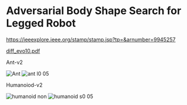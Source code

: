 # Adversarial Body Shape Search for Legged Robot

https://ieeexplore.ieee.org/stamp/stamp.jsp?tp=&arnumber=9945257

[diff_evo10.pdf](https://github.com/TakaakiAzakami/Adversarial-Body-Shape/files/10578602/diff_evo10.pdf)


Ant-v2

![Ant](https://user-images.githubusercontent.com/109128805/216598246-e05b8ebc-8d74-40e8-b665-191bab303332.gif)
![ant l0 05](https://user-images.githubusercontent.com/109128805/216598262-fe851c87-0701-4910-ac44-d212a656cf17.gif)


Humanoiod-v2

![humanoid non](https://user-images.githubusercontent.com/109128805/216598294-205fc0fa-a8b2-4120-aaac-d585c2c8f7b6.gif)
![humanoid s0 05](https://user-images.githubusercontent.com/109128805/216598312-e457c2fa-5d02-4472-aec9-285512f2d4d9.gif)

